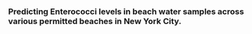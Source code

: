 ### Predicting Enterococci levels in beach water samples across various permitted beaches in New York City. 